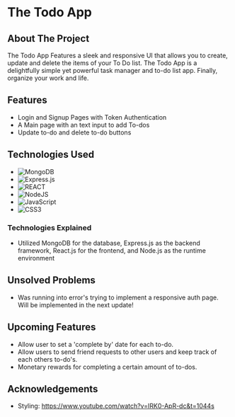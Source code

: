 # The Todo App
## About The Project

The Todo App Features a sleek and responsive UI that allows you to create, update and delete the items of your To Do list. The Todo App is a delightfully simple yet powerful task manager and to-do list app. Finally, organize your work and life.

## Features

- Login and Signup Pages with Token Authentication
- A Main page with an text input to add To-dos
- Update to-do and delete to-do buttons


## Technologies Used
- ![MongoDB](https://img.shields.io/badge/MongoDB-%234ea94b.svg?style=for-the-badge&logo=mongodb&logoColor=white)
- ![Express.js](https://img.shields.io/badge/express.js-%23404d59.svg?style=for-the-badge&logo=express&logoColor=%2361DAFB)
- ![REACT](https://img.shields.io/badge/-ReactJs-61DAFB?logo=react&logoColor=white&style=for-the-badge)
- ![NodeJS](https://img.shields.io/badge/node.js-6DA55F?style=for-the-badge&logo=node.js&logoColor=white)
- ![JavaScript](https://img.shields.io/badge/javascript-%23323330.svg?style=for-the-badge&logo=javascript&logoColor=%23F7DF1E)
- ![CSS3](https://img.shields.io/badge/css3-%231572B6.svg?style=for-the-badge&logo=css3&logoColor=white)

### Technologies Explained
- Utilized MongoDB for the database, Express.js as the backend framework, React.js for the frontend, and Node.js as the runtime environment

## Unsolved Problems
- Was running into error's trying to implement a responsive auth page. Will be implemented in the next update!

## Upcoming Features
- Allow user to set a 'complete by' date for each to-do.
- Allow users to send friend requests to other users and keep track of each others to-do's.
- Monetary rewards for completing a certain amount of to-dos.
## Acknowledgements
- Styling: https://www.youtube.com/watch?v=IRK0-ApR-dc&t=1044s
